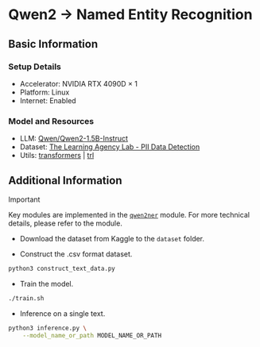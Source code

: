 # Qwen2 -> Named Entity Recognition

## Basic Information
### Setup Details
- Accelerator: NVIDIA RTX 4090D $\times$ 1
- Platform: Linux
- Internet: Enabled

### Model and Resources
- LLM: [Qwen/Qwen2-1.5B-Instruct](https://huggingface.co/Qwen/Qwen2-1.5B-Instruct)
- Dataset: [The Learning Agency Lab - PII Data Detection](https://www.kaggle.com/competitions/pii-detection-removal-from-educational-data)
- Utils: [transformers](https://github.com/huggingface/transformers) | [trl](https://github.com/huggingface/trl)

## Additional Information
> [!IMPORTANT] 
> Key modules are implemented in the [`qwen2ner`](qwen2ner) module. For more technical details, please refer to the module.

- Download the dataset from Kaggle to the `dataset` folder.

- Construct the .csv format dataset.

```bash
python3 construct_text_data.py
```

- Train the model.

```bash
./train.sh
```

- Inference on a single text.

```bash
python3 inference.py \
    --model_name_or_path MODEL_NAME_OR_PATH
```

- 中文博客: [知乎](https://zhuanlan.zhihu.com/p/982156163) ｜ [CSDN](https://blog.csdn.net/NJ_Xavier/article/details/143064590)